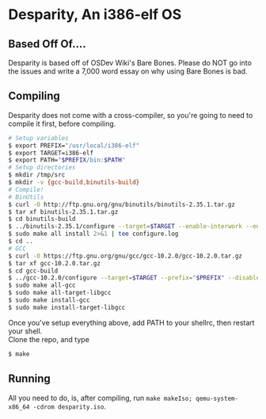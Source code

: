 # Desparity, An i386-elf OS

## Based Off Of....
Desparity is based off of OSDev Wiki's Bare Bones. Please do NOT go into the issues and write a 7,000 word essay on why using Bare Bones is bad.

## Compiling

Desparity does not come with a cross-compiler, so you're going to need to compile it first, before compiling.
```sh
# Setup variables
$ export PREFIX="/usr/local/i386-elf"
$ export TARGET=i386-elf
$ export PATH="$PREFIX/bin:$PATH"
# Setup directories
$ mkdir /tmp/src
$ mkdir -v {gcc-build,binutils-build}
# Compile!
# BinUtils
$ curl -O http://ftp.gnu.org/gnu/binutils/binutils-2.35.1.tar.gz
$ tar xf binutils-2.35.1.tar.gz
$ cd binutils-build
$ ../binutils-2.35.1/configure --target=$TARGET --enable-interwork --enable-multilib --disable-nls --disable-werror --prefix=$PREFIX 2>&1 | tee configure.log
$ sudo make all install 2>&1 | tee configure.log
$ cd ..
# GCC
$ curl -O https://ftp.gnu.org/gnu/gcc/gcc-10.2.0/gcc-10.2.0.tar.gz
$ tar xf gcc-10.2.0.tar.gz
$ cd gcc-build
$ ../gcc-10.2.0/configure --target=$TARGET --prefix="$PREFIX" --disable-nls --disable-libssp --enable-languages=c++ --without-headers
$ sudo make all-gcc
$ sudo make all-target-libgcc
$ sudo make install-gcc
$ sudo make install-target-libgcc
```

Once you've setup everything above, add PATH to your shellrc, then restart your shell.\
Clone the repo, and type
```sh
$ make
```

## Running

All you need to do, is, after compiling, run `make makeIso; qemu-system-x86_64 -cdrom desparity.iso`.
